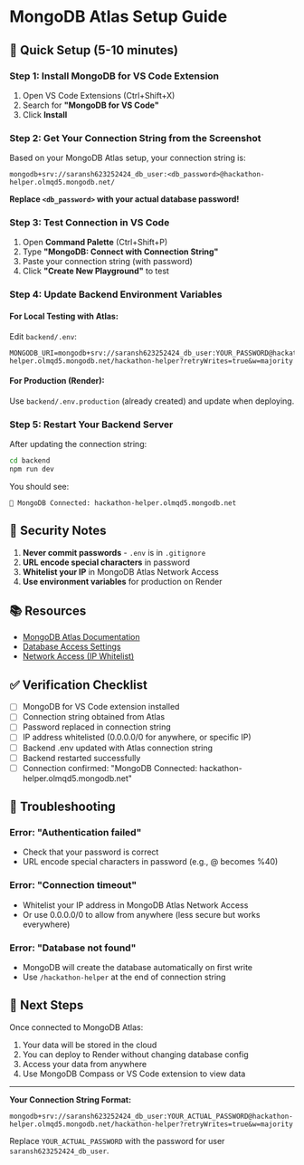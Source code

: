# MongoDB Atlas Setup Guide

## 🎯 Quick Setup (5-10 minutes)

### Step 1: Install MongoDB for VS Code Extension
1. Open VS Code Extensions (Ctrl+Shift+X)
2. Search for **"MongoDB for VS Code"**
3. Click **Install**

### Step 2: Get Your Connection String from the Screenshot

Based on your MongoDB Atlas setup, your connection string is:
```
mongodb+srv://saransh623252424_db_user:<db_password>@hackathon-helper.olmqd5.mongodb.net/
```

**Replace `<db_password>` with your actual database password!**

### Step 3: Test Connection in VS Code

1. Open **Command Palette** (Ctrl+Shift+P)
2. Type **"MongoDB: Connect with Connection String"**
3. Paste your connection string (with password)
4. Click **"Create New Playground"** to test

### Step 4: Update Backend Environment Variables

#### For Local Testing with Atlas:
Edit `backend/.env`:
```env
MONGODB_URI=mongodb+srv://saransh623252424_db_user:YOUR_PASSWORD@hackathon-helper.olmqd5.mongodb.net/hackathon-helper?retryWrites=true&w=majority
```

#### For Production (Render):
Use `backend/.env.production` (already created) and update when deploying.

### Step 5: Restart Your Backend Server

After updating the connection string:
```bash
cd backend
npm run dev
```

You should see:
```
🍃 MongoDB Connected: hackathon-helper.olmqd5.mongodb.net
```

## 🔐 Security Notes

1. **Never commit passwords** - `.env` is in `.gitignore`
2. **URL encode special characters** in password
3. **Whitelist your IP** in MongoDB Atlas Network Access
4. **Use environment variables** for production on Render

## 📚 Resources

- [MongoDB Atlas Documentation](https://docs.atlas.mongodb.com/)
- [Database Access Settings](https://cloud.mongodb.com/v2#/org/YOUR_ORG/access/database)
- [Network Access (IP Whitelist)](https://cloud.mongodb.com/v2#/org/YOUR_ORG/access/network)

## ✅ Verification Checklist

- [ ] MongoDB for VS Code extension installed
- [ ] Connection string obtained from Atlas
- [ ] Password replaced in connection string
- [ ] IP address whitelisted (0.0.0.0/0 for anywhere, or specific IP)
- [ ] Backend .env updated with Atlas connection string
- [ ] Backend restarted successfully
- [ ] Connection confirmed: "MongoDB Connected: hackathon-helper.olmqd5.mongodb.net"

## 🚨 Troubleshooting

### Error: "Authentication failed"
- Check that your password is correct
- URL encode special characters in password (e.g., @ becomes %40)

### Error: "Connection timeout"
- Whitelist your IP address in MongoDB Atlas Network Access
- Or use 0.0.0.0/0 to allow from anywhere (less secure but works everywhere)

### Error: "Database not found"
- MongoDB will create the database automatically on first write
- Use `/hackathon-helper` at the end of connection string

## 🎉 Next Steps

Once connected to MongoDB Atlas:
1. Your data will be stored in the cloud
2. You can deploy to Render without changing database config
3. Access your data from anywhere
4. Use MongoDB Compass or VS Code extension to view data

---

**Your Connection String Format:**
```
mongodb+srv://saransh623252424_db_user:YOUR_ACTUAL_PASSWORD@hackathon-helper.olmqd5.mongodb.net/hackathon-helper?retryWrites=true&w=majority
```

Replace `YOUR_ACTUAL_PASSWORD` with the password for user `saransh623252424_db_user`.
